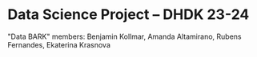 # Data Science Project – DHDK 23-24
"Data BARK" members: Benjamin Kollmar, Amanda Altamirano, Rubens Fernandes, Ekaterina Krasnova
